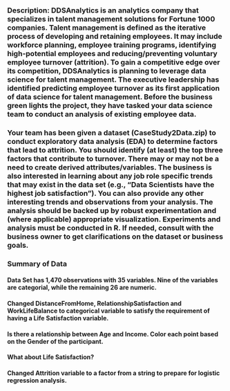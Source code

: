 ### Description: DDSAnalytics is an analytics company that specializes in talent management solutions for Fortune 1000 companies. Talent management is defined as the iterative process of developing and retaining employees. It may include workforce planning, employee training programs, identifying high-potential employees and reducing/preventing voluntary employee turnover (attrition). To gain a competitive edge over its competition, DDSAnalytics is planning to leverage data science for talent management. The executive leadership has identified predicting employee turnover as its first application of data science for talent management. Before the business green lights the project, they have tasked your data science team to conduct an analysis of existing employee data. 

### Your team has been given a dataset (CaseStudy2Data.zip) to conduct exploratory data analysis (EDA) to determine factors that lead to attrition.  You should identify (at least) the top three factors that contribute to turnover. There may or may not be a need to create derived attributes/variables. The business is also interested in learning about any job role specific trends that may exist in the data set (e.g., “Data Scientists have the highest job satisfaction”). You can also provide any other interesting trends and observations from your analysis. The analysis should be backed up by robust experimentation and (where applicable) appropriate visualization. Experiments and analysis must be conducted in R. If needed, consult with the business owner to get clarifications on the dataset or business goals. 



### Summary of Data
#### Data Set has 1,470 observations with 35 variables. Nine of the variables are categorial, while the remaining 26 are numeric. 

#### Changed DistanceFromHome, RelationshipSatisfaction and WorkLifeBalance to categorical variable to satisfy the requirement of having a Life Satisfaction variable. 

#### Is there a relationship between Age and Income. Color each point based on the Gender of the participant. 
#### What about Life Satisfaction?  

#### Changed Attrition variable to a factor from a string to prepare for logistic regression analysis. 

